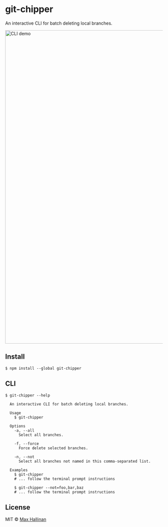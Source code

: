 # git-chipper

An interactive CLI for batch deleting local branches.

<img alt="CLI demo" src="cli-demo.gif" width="998">


## Install

```
$ npm install --global git-chipper
```


## CLI

```
$ git-chipper --help

  An interactive CLI for batch deleting local branches.

  Usage
    $ git-chipper

  Options
    -a, --all
      Select all branches.

    -f, --force
      Force delete selected branches.

    -n, --not
      Select all branches not named in this comma-separated list.

  Examples
    $ git-chipper
    # ... follow the terminal prompt instructions

    $ git-chipper --not=foo,bar,baz
    # ... follow the terminal prompt instructions
```


## License

MIT © [Max Hallinan](https://github.com/maxhallinan)
